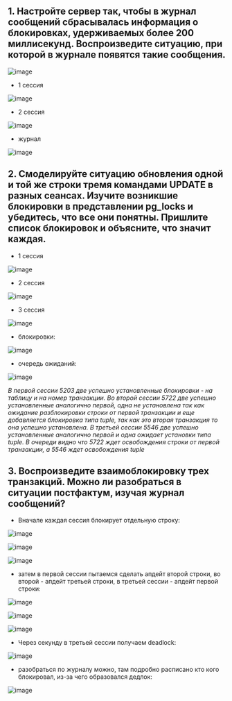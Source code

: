## 1.  Настройте сервер так, чтобы в журнал сообщений сбрасывалась информация о блокировках, удерживаемых более 200 миллисекунд. Воспроизведите ситуацию, при которой в журнале появятся такие сообщения.

 ![image](https://github.com/AKhabarov/Otus-HomeWork/assets/40095258/72ebef50-9d0d-42a1-a357-b2d8ec72e6ee)
 
 * 1 сессия
  
 ![image](https://github.com/AKhabarov/Otus-HomeWork/assets/40095258/61101d72-71ef-48db-b024-1da0cf78d64f)

* 2 сессия
 
![image](https://github.com/AKhabarov/Otus-HomeWork/assets/40095258/47fc3b36-740d-46c5-b9d4-e796896ae866)

* журнал

![image](https://github.com/AKhabarov/Otus-HomeWork/assets/40095258/2233d741-a055-4c50-9008-9b383aac0a80)

## 2. Смоделируйте ситуацию обновления одной и той же строки тремя командами UPDATE в разных сеансах. Изучите возникшие блокировки в представлении pg_locks и убедитесь, что все они понятны. Пришлите список блокировок и объясните, что значит каждая.

* 1 сессия

![image](https://github.com/AKhabarov/Otus-HomeWork/assets/40095258/42c43948-933d-45af-beea-23c739ea70a1)

* 2 сессия

![image](https://github.com/AKhabarov/Otus-HomeWork/assets/40095258/55264206-fc26-4ece-8842-8aebd531c1ae)

* 3 сессия

![image](https://github.com/AKhabarov/Otus-HomeWork/assets/40095258/aee34353-7209-4d1a-a7d0-1d414b9dcd8a)

* блокировки:

![image](https://github.com/AKhabarov/Otus-HomeWork/assets/40095258/3b7468b5-2a7d-428c-8f0b-e3d583faf335)

* очередь ожиданий:

![image](https://github.com/AKhabarov/Otus-HomeWork/assets/40095258/efea7a38-611a-4d1c-9794-079b4c470291)

*В первой сессии 5203 две успешно установленные блокировки - на таблицу и на номер транзакции.
Во второй сессии 5722 две успешно установленные аналогично первой, одна не установлена так как ожидание разблокировки строки от первой транзакции и еще добавляется блокировка типа tuple, так как это вторая транзакция то она успешно установлена.
В третьей сессии 5546 две успешно установленные аналогично первой и одна ожидает установки типа tuple.
В очереди видно что 5722 ждет освобождения строки от первой транзакции, а 5546 ждет освобождения tuple*


## 3. Воспроизведите взаимоблокировку трех транзакций. Можно ли разобраться в ситуации постфактум, изучая журнал сообщений?

* Вначале каждая сессия блокирует отдельную строку:

![image](https://github.com/AKhabarov/Otus-HomeWork/assets/40095258/3fb4c27f-e930-4660-ab1a-c38321e8d8b5)

![image](https://github.com/AKhabarov/Otus-HomeWork/assets/40095258/995fa3aa-541c-4440-91e8-15268398d71d)

![image](https://github.com/AKhabarov/Otus-HomeWork/assets/40095258/9bb5b763-0417-4d39-9f09-4dd8b961fdc1)

* затем в первой сессии пытаемся сделать апдейт второй строки, во второй - апдейт третьей строки, в третьей сессии - апдейт первой строки:

![image](https://github.com/AKhabarov/Otus-HomeWork/assets/40095258/71c946c0-5c32-4ccf-bf09-f110461bf14b)

![image](https://github.com/AKhabarov/Otus-HomeWork/assets/40095258/7b9bc33c-3d55-4be1-ade8-9d0784f3d409)

![image](https://github.com/AKhabarov/Otus-HomeWork/assets/40095258/9ee5c437-3183-4a14-8030-4a55f72dff93)

* Через секунду в третьей сессии получаем deadlock:

![image](https://github.com/AKhabarov/Otus-HomeWork/assets/40095258/7483548f-7ad5-456d-abc1-98fe7c397b7c)

* разобраться по журналу можно, там подробно расписано кто кого блокировал, из-за чего образовался дедлок:

![image](https://github.com/AKhabarov/Otus-HomeWork/assets/40095258/9cd3b6ce-8de4-4df3-92df-da13e00d81d1)


